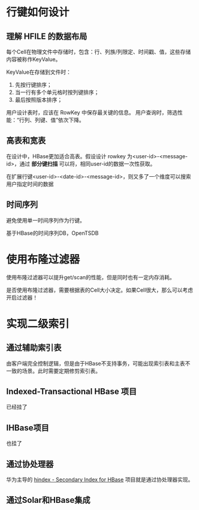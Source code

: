 # 行键如何设计

## 理解 HFILE 的数据布局

每个Cell在物理文件中存储时，包含：行、列族/列限定、时间戳、值，这些存储内容被称作KeyValue。

KeyValue在存储到文件时：

1. 先按行键排序；
2. 当一行有多个单元格时按列键排序；
3. 最后按照版本排序；

用户设计表时，应该在 RowKey 中保存最关键的信息。 用户查询时，筛选性能：“行列、列键、值”依次下降。

## 高表和宽表

在设计中，HBase更加适合高表。假设设计 rowkey 为\<user-id\>-\<message-id\>，通过 **部分键扫描** 可以将，相同user-id的数据一次性获取。

在扩展行键\<user-id\>-\<date-id\>-\<message-id\>，则又多了一个维度可以搜索用户指定时间的数据

## 时间序列

避免使用单一时间序列作为行键。

基于HBase的时间序列DB，OpenTSDB

# 使用布隆过滤器

使用布隆过滤器可以提升get/scan的性能，但是同时也有一定内存消耗。

是否使用布隆过滤器，需要根据表的Cell大小决定。如果Cell很大，那么可以考虑开启过滤器！

# 实现二级索引

## 通过辅助索引表

由客户端完全控制逻辑，但是由于HBase不支持事务，可能出现索引表和主表不一致的场景。此时需要定期修剪索引表。

## Indexed-Transactional HBase 项目

已经挂了

## IHBase项目

也挂了

## 通过协处理器

华为主导的 [hindex - Secondary Index for HBase](https://github.com/Huawei-Hadoop/hindex) 项目就是通过协处理器实现。

## 通过Solar和HBase集成


